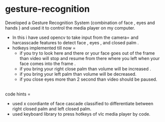 # gesture-recognition
Developed a Gesture Recognition System (combination of face , eyes and hands ) and used it to control the media player on my computer.
<br>
* In this i have used opencv to take input from the camera= and harcasscade features to detect face , eyes , and closed palm . <br>
* hotkeys implemented till now = <br>
  * if you try to look here and there or your face goes out of the frame than video will stop and resume from there where you left when your face comes into the frame .<br>
  * if you bring your right close palm than volume will be increased .
  * if you bring your left palm than volume will be decreased.
  * if you close eyes more than 2 second than video should be paused.
  
<br> code hints =
* used x coordiante of face cascade classified to differentiate between right closed palm and left closed palm.
* used keyboard library to press hotkeys of vlc media player by code.
